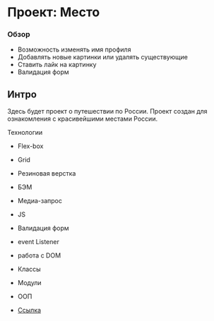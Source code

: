 # Проект: Место

### Обзор

* Возможность изменять имя профиля
* Добавлять новые картинки или удалять существующие
* Ставить лайк на картинку
* Валидация форм


## Интро
Здесь будет проект о путешествии по России. Проект создан для ознакомления с красивейшими местами России.

Технологии

* Flex-box
* Grid
* Резиновая верстка
* БЭМ
* Медиа-запрос
* JS
* Валидация форм
* event Listener
* работа с DOM
* Классы
* Модули
* ООП

* [Ссылка](https://sergejjlozjuk.github.io/mesto/?)  